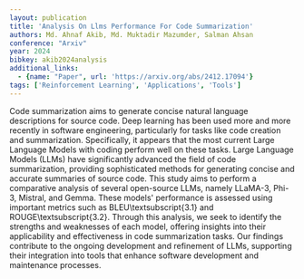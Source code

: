 ```yaml
---
layout: publication
title: 'Analysis On Llms Performance For Code Summarization'
authors: Md. Ahnaf Akib, Md. Muktadir Mazumder, Salman Ahsan
conference: "Arxiv"
year: 2024
bibkey: akib2024analysis
additional_links:
  - {name: "Paper", url: 'https://arxiv.org/abs/2412.17094'}
tags: ['Reinforcement Learning', 'Applications', 'Tools']
---
```

Code summarization aims to generate concise natural language descriptions for
source code. Deep learning has been used more and more recently in software
engineering, particularly for tasks like code creation and summarization.
Specifically, it appears that the most current Large Language Models with
coding perform well on these tasks. Large Language Models (LLMs) have
significantly advanced the field of code summarization, providing sophisticated
methods for generating concise and accurate summaries of source code. This
study aims to perform a comparative analysis of several open-source LLMs,
namely LLaMA-3, Phi-3, Mistral, and Gemma. These models' performance is
assessed using important metrics such as BLEU\textsubscript\{3.1\} and
ROUGE\textsubscript\{3.2\}.
  Through this analysis, we seek to identify the strengths and weaknesses of
each model, offering insights into their applicability and effectiveness in
code summarization tasks. Our findings contribute to the ongoing development
and refinement of LLMs, supporting their integration into tools that enhance
software development and maintenance processes.
